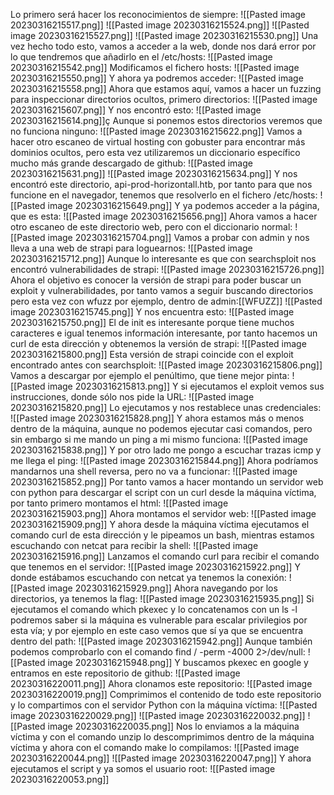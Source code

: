 Lo primero será hacer los reconocimientos de siempre:
![[Pasted image 20230316215517.png]]
![[Pasted image 20230316215524.png]]
![[Pasted image 20230316215527.png]]
![[Pasted image 20230316215530.png]]
Una vez hecho todo esto, vamos a acceder a la web, donde nos dará error por lo que tendremos que añadirlo en el /etc/hosts:
![[Pasted image 20230316215542.png]]
Modificamos el fichero hosts:
![[Pasted image 20230316215550.png]]
Y ahora ya podremos acceder:
![[Pasted image 20230316215558.png]]
Ahora que estamos aquí, vamos a hacer un fuzzing para inspeccionar directorios ocultos, primero
directorios:
![[Pasted image 20230316215607.png]]
Y nos encontró esto:
![[Pasted image 20230316215614.png]]ç
Aunque si ponemos estos directorios veremos que no funciona ninguno:
![[Pasted image 20230316215622.png]]
Vamos a hacer otro escaneo de virtual hosting con gobuster para encontrar más dominios ocultos,
pero esta vez utilizaremos un diccionario específico mucho más grande descargado de github:
![[Pasted image 20230316215631.png]]
![[Pasted image 20230316215634.png]]
Y nos encontró este directorio, api-prod-horizontall.htb, por tanto para que nos funcione en el navegador, tenemos que resolverlo en el fichero /etc/hosts:
![[Pasted image 20230316215649.png]]
Y ya podemos acceder a la página, que es esta:
![[Pasted image 20230316215656.png]]
Ahora vamos a hacer otro escaneo de este directorio web, pero con el diccionario normal:
![[Pasted image 20230316215704.png]]
Vamos a probar con admin y nos lleva a una web de strapi para loguearnos:
![[Pasted image 20230316215712.png]]
Aunque lo interesante es que con searchsploit nos encontró vulnerabilidades de strapi:
![[Pasted image 20230316215726.png]]
Ahora el objetivo es conocer la versión de strapi para poder buscar un exploit y vulnerabilidades,
por tanto vamos a seguir buscando directorios pero esta vez con wfuzz por ejemplo, dentro de
admin:[[WFUZZ]]
![[Pasted image 20230316215745.png]]
Y nos encuentra esto:
![[Pasted image 20230316215750.png]]
El de init es interesante porque tiene muchos caracteres e igual tenemos información interesante,
por tanto hacemos un curl de esta dirección y obtenemos la versión de strapi:
![[Pasted image 20230316215800.png]]
Esta versión de strapi coincide con el exploit encontrado antes con searchsploit:
![[Pasted image 20230316215806.png]]
Vamos a descargar por ejemplo el penúltimo, que tiene mejor pinta:
![[Pasted image 20230316215813.png]]
Y si ejecutamos el exploit vemos sus instrucciones, donde sólo nos pide la URL:
![[Pasted image 20230316215820.png]]
Lo ejecutamos y nos restablece unas credenciales:
![[Pasted image 20230316215828.png]]
Y ahora estamos más o menos dentro de la máquina, aunque no podemos ejecutar casi comandos,
pero sin embargo si me mando un ping a mi mismo funciona:
![[Pasted image 20230316215838.png]]
Y por otro lado me pongo a escuchar trazas icmp y me llega el ping:
![[Pasted image 20230316215844.png]]
Ahora podríamos mandarnos una shell reversa, pero no va a funcionar:
![[Pasted image 20230316215852.png]]
Por tanto vamos a hacer montando un servidor web con python para descargar el script con un curl desde la máquina víctima, por tanto primero montamos el html:
![[Pasted image 20230316215903.png]]
Ahora montamos el servidor web:
![[Pasted image 20230316215909.png]]
Y ahora desde la máquina víctima ejecutamos el comando curl de esta dirección y le pipeamos un
bash, mientras estamos escuchando con netcat para recibir la shell:
![[Pasted image 20230316215916.png]]
Lanzamos el comando curl para recibir el comando que tenemos en el servidor:
![[Pasted image 20230316215922.png]]
Y donde estábamos escuchando con netcat ya tenemos la conexión:
![[Pasted image 20230316215929.png]]
Ahora navegando por los directorios, ya tenemos la flag:
![[Pasted image 20230316215935.png]]
Si ejecutamos el comando which pkexec y lo concatenamos con un ls -l podremos saber si la máquina es vulnerable para escalar privilegios por esta vía; y por ejemplo en este caso vemos que sí ya que se encuentra dentro del path:
![[Pasted image 20230316215942.png]]
Aunque también podemos comprobarlo con el comando find / -perm -4000 2>/dev/null:
![[Pasted image 20230316215948.png]]
Y buscamos pkexec en google y entramos en este repositorio de github:
![[Pasted image 20230316220011.png]]
Ahora clonamos este repositorio:
![[Pasted image 20230316220019.png]]
Comprimimos el contenido de todo este repositorio y lo compartimos con el servidor Python con la máquina víctima:
![[Pasted image 20230316220029.png]]
![[Pasted image 20230316220032.png]]
![[Pasted image 20230316220035.png]]
Nos lo enviamos a la máquina víctima y con el comando unzip lo descomprimimos dentro de la máquina víctima y ahora con el comando make lo compilamos:
![[Pasted image 20230316220044.png]]
![[Pasted image 20230316220047.png]]
Y ahora ejecutamos el script y ya somos el usuario root:
![[Pasted image 20230316220053.png]]